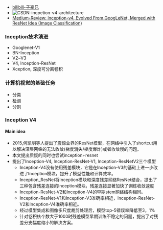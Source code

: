 - [bilibili-子豪兄](https://www.bilibili.com/video/BV1r7411X7LC?p=7)
- ![CSDN-incpetion-v4-architecture](https://images2017.cnblogs.com/blog/853467/201712/853467-20171227215021394-1251296998.png)
- [Medium-Review: Inception-v4, Evolved From GoogLeNet, Merged with ResNet Idea (Image Classification)](https://towardsdatascience.com/review-inception-v4-evolved-from-googlenet-merged-with-resnet-idea-image-classification-5e8c339d18bc)

### Inception技术演进
- Googlenet-V1
- BN-Inception
- V2~V3
- V4, Inception-ResNet
- Xception, 深度可分离卷积

### 计算机视觉的基础任务
- 分类
- 检测
- 分割

### Inception V4
#### Main idea
- 2015,何凯明等人提出了震惊业界的ResNet模型，在网络中引入了shortcut用以解决深层网络的无法收敛(梯度消失/梯度爆炸)或者收敛慢的问题。
- 本文提出质疑的同时也尝试inception+resnet
- 提出了Inception-V4, Inception-ResNet-V1, Inception-ResNetV2三个模型
  - Inception-V4没有使用残差模块，它是在Inception-V3的基础上进一步改进了Inception模块，提升了模型性能和计算效率。
  - Inception_ResNet将Inception模块和深度残差网络ResNet结合，提出了三种包含残差连接的Inception模块，残差连接显著加快了训练收敛速度
  - Inception-ResNet-V2和Inception-V4的早期stem网络结构相同。
  - Inception-ResNet-V1和Inception-V3准确率相近，Inception-ResNet-V2和Inception-V4准确率相近。
  - 经过模型集成和图像多尺度裁剪处理后，模型top-5错误率降低至3。1%
  - 针对卷积核个数大于1000时残差模型早期训练不稳定的问题，提出了对残差分支幅度缩小的解决方案。
  
